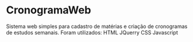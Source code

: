 # CronogramaWeb

Sistema web simples para cadastro de matérias e criação de cronogramas de estudos semanais.
Foram utilizados:
HTML
JQuerry
CSS
Javascript